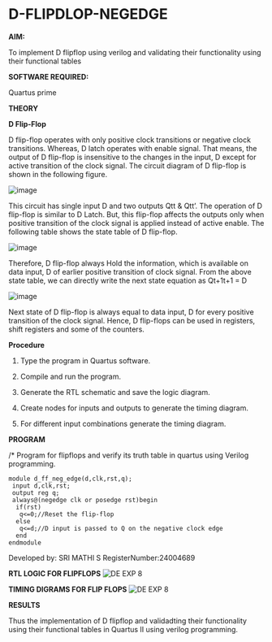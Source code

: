 # D-FLIPDLOP-NEGEDGE

**AIM:**

To implement  D flipflop using verilog and validating their functionality using their functional tables

**SOFTWARE REQUIRED:**

Quartus prime

**THEORY**

**D Flip-Flop**

D flip-flop operates with only positive clock transitions or negative clock transitions. Whereas, D latch operates with enable signal. That means, the output of D flip-flop is insensitive to the changes in the input, D except for active transition of the clock signal. The circuit diagram of D flip-flop is shown in the following figure.

![image](https://github.com/naavaneetha/D-FLIPDLOP-NEGEDGE/assets/154305477/48c81fe8-bc3f-40e7-95e2-519fc155ad51)

This circuit has single input D and two outputs Qtt & Qtt’. The operation of D flip-flop is similar to D Latch. But, this flip-flop affects the outputs only when positive transition of the clock signal is applied instead of active enable. The following table shows the state table of D flip-flop.

![image](https://github.com/naavaneetha/D-FLIPDLOP-NEGEDGE/assets/154305477/e5f3fda7-68ec-4a3a-a0a4-cf6f9cc4ab55)

Therefore, D flip-flop always Hold the information, which is available on data input, D of earlier positive transition of clock signal. From the above state table, we can directly write the next state equation as Qt+1t+1 = D

![image](https://github.com/naavaneetha/D-FLIPDLOP-NEGEDGE/assets/154305477/8592c0d8-2917-4142-91b9-d6c30dd891d2)

Next state of D flip-flop is always equal to data input, D for every positive transition of the clock signal. Hence, D flip-flops can be used in registers, shift registers and some of the counters.

**Procedure**
1.	Type the program in Quartus software.

2.	Compile and run the program.

3.	Generate the RTL schematic and save the logic diagram.

4.	Create nodes for inputs and outputs to generate the timing diagram.

5.	For different input combinations generate the timing diagram.
   
**PROGRAM**

/* Program for flipflops and verify its truth table in quartus using Verilog programming.
~~~
module d_ff_neg_edge(d,clk,rst,q);
 input d,clk,rst;
 output reg q;
 always@(negedge clk or posedge rst)begin
  if(rst)
   q<=0;//Reset the flip-flop
  else
   q<=d;//D input is passed to Q on the negative clock edge
  end
endmodule
~~~
Developed by: SRI MATHI S
RegisterNumber:24004689


**RTL LOGIC FOR FLIPFLOPS**
![ DE  EXP 8](https://github.com/user-attachments/assets/4f4919bc-fc26-4328-b8a2-523de543cf2e)



**TIMING DIGRAMS FOR FLIP FLOPS**
![ DE EXP 8](https://github.com/user-attachments/assets/a12d81a4-3a22-4dcd-b550-8bf5e762d119)

**RESULTS**

Thus the implementation of D flipflop and validadting their functionality using their functional tables in Quartus II using verilog programming.
